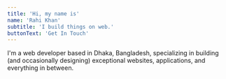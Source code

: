 ```yaml
---
title: 'Hi, my name is'
name: 'Rahi Khan'
subtitle: 'I build things on web.'
buttonText: 'Get In Touch'
---
```


I'm a web developer based in Dhaka, Bangladesh, specializing in building (and occasionally designing) exceptional websites, applications, and everything in between.
